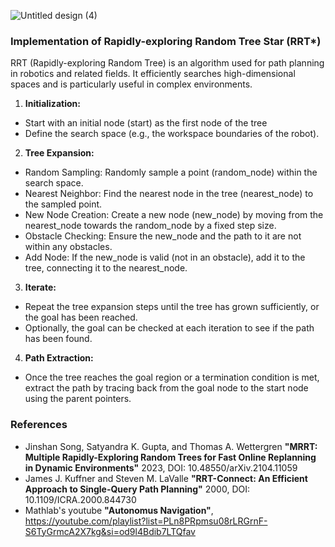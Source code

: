 ![Untitled design (4)](https://github.com/devanys/RRT-path-planning/assets/145944367/91f73607-73dc-4d68-8bcb-f466e43e8cff)
### Implementation of Rapidly-exploring Random Tree Star (RRT*)

RRT (Rapidly-exploring Random Tree) is an algorithm used for path planning in robotics and related fields. It efficiently searches high-dimensional spaces and is particularly useful in complex environments.

1. **Initialization:**
 - Start with an initial node (start) as the first node of the tree
 - Define the search space (e.g., the workspace boundaries of the robot).

2. **Tree Expansion:**
 - Random Sampling: Randomly sample a point (random_node) within the search space.
 - Nearest Neighbor: Find the nearest node in the tree (nearest_node) to the sampled point.
 - New Node Creation: Create a new node (new_node) by moving from the nearest_node towards the random_node by a fixed step size.
 - Obstacle Checking: Ensure the new_node and the path to it are not within any obstacles.
 - Add Node: If the new_node is valid (not in an obstacle), add it to the tree, connecting it to the nearest_node.

3. **Iterate:**
 - Repeat the tree expansion steps until the tree has grown sufficiently, or the goal has been reached.
 - Optionally, the goal can be checked at each iteration to see if the path has been found.

4. **Path Extraction:**
 - Once the tree reaches the goal region or a termination condition is met, extract the path by tracing back from the goal node to the start node using the parent pointers.

### References
- Jinshan Song, Satyandra K. Gupta, and Thomas A. Wettergren **"MRRT: Multiple Rapidly-Exploring Random Trees for Fast Online Replanning in Dynamic Environments"** 2023, DOI: 10.48550/arXiv.2104.11059
- James J. Kuffner and Steven M. LaValle **"RRT-Connect: An Efficient Approach to Single-Query Path Planning"** 2000, DOI: 10.1109/ICRA.2000.844730   
- Mathlab's youtube **"Autonomus Navigation"**, https://youtube.com/playlist?list=PLn8PRpmsu08rLRGrnF-S6TyGrmcA2X7kg&si=od9l4Bdib7LTQfav 
